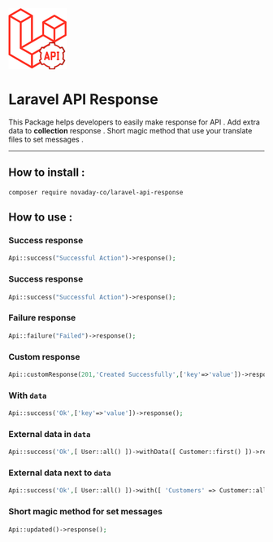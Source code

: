 
<img src="https://raw.githubusercontent.com/faridfr/faridfr/master/200px-laravel-api-response.png" height="120" alt="Laravel API Response package" />
    
# Laravel API Response

This Package helps developers to easily make response for API . Add extra data to **collection** response . Short magic method that use your translate files to set messages .

----

## How to install :
```
composer require novaday-co/laravel-api-response
```


## How to use :

### Success response
```php
Api::success("Successful Action")->response();
```

### Success response
```php
Api::success("Successful Action")->response();
```

### Failure response
```php
Api::failure("Failed")->response();
```

### Custom response
```php
Api::customResponse(201,'Created Successfully',['key'=>'value'])->response();
```

### With `data`
```php
Api::success('Ok',['key'=>'value'])->response();
```

### External data in `data`
```php
Api::success('Ok',[ User::all() ])->withData([ Customer::first() ])->response();
```

### External data next to `data`
```php
Api::success('Ok',[ User::all() ])->with([ 'Customers' => Customer::all() ])->response();
```

### Short magic method for set messages
```php
Api::updated()->response();
```
